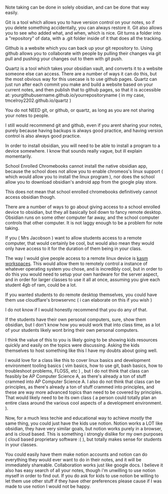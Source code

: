 Note taking can be done in solely obsidian, and can be done that way easily.

Git is a tool which allows you to have version control on your notes, so if you delete something accidentally, you can always restore it. Git also allows you to see who added what, and when, which is nice. Git turns a folder into a "repository" of data, with a .git folder inside of it that does all the tracking.

Github is a website which you can back up your git repository to. Using github allows you to collaborate with people by pulling their changes via git pull and pushing your changes out to them with git push. 

Quartz is a tool which takes your obsidian vault, and converts it to a website someone else can access. There are a number of ways it can do this, but the most obvious way for this usecase is to use github pages. Quartz can just run after each commit you make and build a website based on your current notes, and then publish that to github pages, so that it is accessible at: yourgithubusername.github.io/yourrepositoryname ( in my case, tmcelroy2202.github.io/quartz )

You do not NEED git, or github, or quartz, as long as you are not sharing your notes to people. 

I still would recommend git and github, even if you arent sharing your notes, purely because having backups is always good practice, and having version control is also always good practice. 

In order to install obsidian, you will need to be able to install a program to a device somewhere. I know that sounds really vague, but ill explain momentarily.

School Enrolled Chromebooks cannot install the native obsidian app, because the school does not allow you to enable chromeos's linux support ( which would allow you to install the linux program ), nor does the school allow you to download obsidian's android app from the google play store. 

This does not mean that school enrolled chromebooks definitively cannot access obsidian though. 

There are a number of ways to go about giving access to a school enrolled device to obsidian, but they all basically boil down to fancy remote desktop. Obsidian runs on some other computer far away, and the school computer controls that other computer. It is not laggy enough to be a problem for note taking. 

If you ( Mrs Jacobson ) want to allow students access to a remote computer, that would certainly be cool, but would also mean they would only have access to it for the duration of them being in your class. 

The way I would give people access to a remote linux device is [kasm workspaces](https://www.kasmweb.com/docs/latest/install/single_server_install.html). This would allow them to remotely control a instance of whatever operating system you chose, and is incredibly cool, but in order to do this you would need to setup your own hardware for the server aspect, and in order for larger classes to use it all at once, assuming you give each student 4gb of ram, could be a lot. 

If you wanted students to do remote desktop themselves, you could have them use cloudflare's browservnc ( i can elaborate on this if you wish )

I do not know if I would honestly recommend that you do any of that.

If the students have their own personal computers, sure, show them obsidian, but I don't know how you would work that into class time, as a lot of your students likely wont bring their own personal computers. 

I think the value of this to you is likely going to be showing kids resources quickly and easily on the topics were discussing. Asking the kids themselves to host something like this I have my doubts about going well. 

I would love for a class like this to cover linux basics and development environment tooling basics ( vim basics, how to use git, bash basics, how to troubleshoot problems, FLOSS, etc ) , but I do not think that class can feasibly be AP Computer Science A, as there's already a ton of stuff crammed into AP Computer Science A. I also do not think that class can be principles, as there's already a ton of stuff crammed into principles, and these are way more advanced topics than need to be covered by principles. That would likely need to be its own class ( a person could totally plan an entire class around the various cool aspects of a development environment. ). 

Now, for a much less techie and educational way to achieve *mostly* the same thing, you could just have the kids use notion. Notion works a LOT like obsidian, they have very similar goals, but notion works purely in a browser, and is cloud based. This is something i strongly dislike for my own purposes ( cloud based proprietary software :( ), but totally makes sense for students in your classes. 

You could easily have them make notion accounts and notion can do everything they would ever want to do in their notes, and it will be immediately shareable. Collaboration works just like google docs. I believe it also has easy search of all your notes, though i'm unwilling to use notion myself in order to find out. If you do ask for kids to use notion be willing to let them use other stuff if they have other preferences please cause if I was made to use notion I would not be happy. 